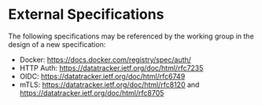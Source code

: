 # External Specifications

The following specifications may be referenced by the working group in the design of a new specification:

- Docker: <https://docs.docker.com/registry/spec/auth/>
- HTTP Auth: <https://datatracker.ietf.org/doc/html/rfc7235>
- OIDC: <https://datatracker.ietf.org/doc/html/rfc6749>
- mTLS: <https://datatracker.ietf.org/doc/html/rfc8120> and <https://datatracker.ietf.org/doc/html/rfc8705>
